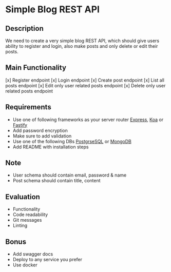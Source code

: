 # Simple Blog REST API

## Description

We need to create a very simple blog REST API, which should give users ability to register and login, also make posts and only delete or edit their posts.

## Main Functionality

[x] Register endpoint
[x] Login endpoint
[x] Create post endpoint
[x] List all posts endpoint
[x] Edit only user related posts endpoint
[x] Delete only user related posts endpoint

## Requirements

- Use one of following frameworks as your server router [Express](https://expressjs.com), [Koa](https://koajs.com) or [Fastify](https://www.fastify.io)
- Add password encryption
- Make sure to add validation
- Use one of the following DBs [PostgrseSQL](https://www.postgresql.org) or [MongoDB](https://www.mongodb.com)
- Add README with installation steps

## Note

- User schema should contain email, password & name
- Post schema should contain title, content

## Evaluation

- Functionality
- Code readability
- Git messages
- Linting

## Bonus

- Add swagger docs
- Deploy to any service you prefer
- Use docker
